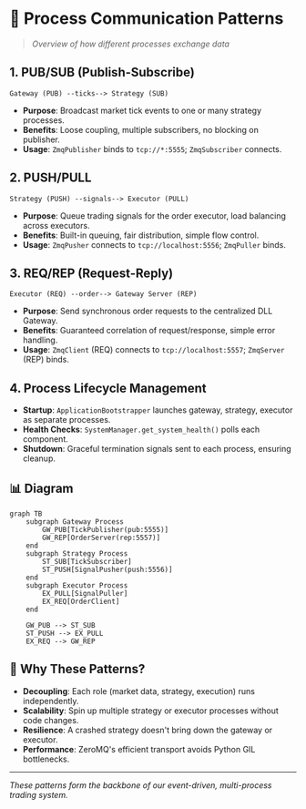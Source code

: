 # 🔌 Process Communication Patterns

> *Overview of how different processes exchange data*

## 1. PUB/SUB (Publish-Subscribe)

```
Gateway (PUB) --ticks--> Strategy (SUB)
```
- **Purpose**: Broadcast market tick events to one or many strategy processes.
- **Benefits**: Loose coupling, multiple subscribers, no blocking on publisher.
- **Usage**: `ZmqPublisher` binds to `tcp://*:5555`; `ZmqSubscriber` connects.

## 2. PUSH/PULL

```
Strategy (PUSH) --signals--> Executor (PULL)
```
- **Purpose**: Queue trading signals for the order executor, load balancing across executors.
- **Benefits**: Built-in queuing, fair distribution, simple flow control.
- **Usage**: `ZmqPusher` connects to `tcp://localhost:5556`; `ZmqPuller` binds.

## 3. REQ/REP (Request-Reply)

```
Executor (REQ) --order--> Gateway Server (REP)
```
- **Purpose**: Send synchronous order requests to the centralized DLL Gateway.
- **Benefits**: Guaranteed correlation of request/response, simple error handling.
- **Usage**: `ZmqClient` (REQ) connects to `tcp://localhost:5557`; `ZmqServer` (REP) binds.

## 4. Process Lifecycle Management

- **Startup**: `ApplicationBootstrapper` launches gateway, strategy, executor as separate processes.
- **Health Checks**: `SystemManager.get_system_health()` polls each component.
- **Shutdown**: Graceful termination signals sent to each process, ensuring cleanup.

## 📊 Diagram

```mermaid
graph TB
    subgraph Gateway Process
        GW_PUB[TickPublisher(pub:5555)]
        GW_REP[OrderServer(rep:5557)]
    end
    subgraph Strategy Process
        ST_SUB[TickSubscriber]
        ST_PUSH[SignalPusher(push:5556)]
    end
    subgraph Executor Process
        EX_PULL[SignalPuller]
        EX_REQ[OrderClient]
    end

    GW_PUB --> ST_SUB
    ST_PUSH --> EX_PULL
    EX_REQ --> GW_REP
```

## 🚀 Why These Patterns?

- **Decoupling**: Each role (market data, strategy, execution) runs independently.
- **Scalability**: Spin up multiple strategy or executor processes without code changes.
- **Resilience**: A crashed strategy doesn't bring down the gateway or executor.
- **Performance**: ZeroMQ's efficient transport avoids Python GIL bottlenecks.

---

*These patterns form the backbone of our event-driven, multi-process trading system.* 